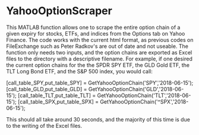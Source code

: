 # YahooOptionScraper
This MATLAB function allows one to scrape the entire option chain of a given expiry for stocks, ETFs, and indices from the Options tab on Yahoo Finance. The code works with the current html format, as previous codes on FileExchange such as Peter Radkov's are out of date and not useable. The function only needs two inputs, and the option chains are exported as Excel files to the directory with a descriptive filename. For example, if one desired the current option chains for the the SPDR SPY ETF, the GLD Gold ETF, the TLT Long Bond ETF, and the S&P 500 index, you would call:

[call_table_SPY,put_table_SPY] = GetYahooOptionChain('SPY','2018-06-15');
[call_table_GLD,put_table_GLD] = GetYahooOptionChain('GLD','2018-06-15');
[call_table_TLT,put_table_TLT] = GetYahooOptionChain('TLT','2018-06-15');
[call_table_SPX,put_table_SPX] = GetYahooOptionChain('^SPX','2018-06-15');

This should all take around 30 seconds, and the majority of this time is due to the writing of the Excel files.
